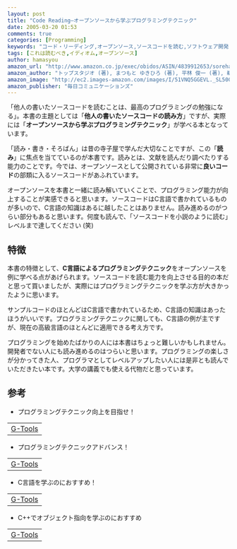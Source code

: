 ```yaml
---
layout: post
title: "Code Reading―オープンソースから学ぶプログラミングテクニック"
date: 2005-03-20 01:53
comments: true
categories: [Programming]
keywords: "コード・リーディング,オープンソース,ソースコードを読む,ソフトウェア開発,プログラミング,テクニック"
tags: [これは読むべき,イディオム,オープンソース]
author: hamasyou
amazon_url: "http://www.amazon.co.jp/exec/obidos/ASIN/4839912653/sorehabooks-22"
amazon_author: "トップスタジオ (著), まつもと ゆきひろ (著), 平林 俊一 (著), 鵜飼 文敏 (著)"
amazon_image: "http://ec2.images-amazon.com/images/I/51VNQ5GGEVL._SL500_AA300_.jpg"
amazon_publisher: "毎日コミュニケーションズ"
---
```


「他人の書いたソースコードを読むことは、最高のプログラミングの勉強になる」。本書の主題としては「<b>他人の書いたソースコードの読み方</b>」ですが、実際には「<b>オープンソースから学ぶプログラミングテクニック</b>」が学べる本となっています。

「読み・書き・そろばん」は昔の寺子屋で学んだ大切なことですが、この「<b>読み</b>」に焦点を当てているのが本書です。読みとは、文献を読んだり調べたりする能力のことです。今では、オープンソースとして公開されている非常に<strong>良いコード</strong>の部類に入るソースコードがあふれています。

オープンソースを本書と一緒に読み解いていくことで、プログラミング能力が向上することが実感できると思います。ソースコードはC言語で書かれているものが多いので、C言語の知識はあるに越したことはありません。読み進めるのがつらい部分もあると思います。何度も読んで、「ソースコードを小説のように読む」レベルまで達してください (笑)


<!-- more -->

 <h2>特徴</h2>

本書の特徴として、<strong>C言語によるプログラミングテクニック</strong>をオープンソースを例に学べる点があげられます。ソースコードを読む能力を向上させる目的の本だと思って買いましたが、実際にはプログラミングテクニックを学ぶ方が大きかったように思います。

サンプルコードのほとんどはC言語で書かれているため、C言語の知識はあったほうがいいです。プログラミングテクニックに関しても、C言語の例が主ですが、現在の高級言語のほとんどに適用できる考え方です。

プログラミングを始めたばかりの人には本書はちょっと難しいかもしれません。開発者でない人にも読み進めるのはつらいと思います。プログラミングの楽しさが分かってきた人、プログラマとしてレベルアップしたい人には是非とも読んでいただきたい本です。大学の講義でも使える代物だと思っています。

<h2>参考</h2>

+ プログラミングテクニック向上を目指せ！
<div class="rakuten"><table width=400 border="0" cellpadding="5"><tr><td colspan="2"><a href="http://www.amazon.co.jp/exec/obidos/ASIN/475614389X/sorehabooks-22/" rel="external nofollow">G-Tools</a></font><br /></td></tr></table></div>

+ プログラミングテクニックアドバンス！
<div class="rakuten"><table width=400 border="0" cellpadding="5"><tr><td colspan="2"><a href="http://www.amazon.co.jp/exec/obidos/ASIN/4756145663/sorehabooks-22/" rel="external nofollow">G-Tools</a></font><br /></td></tr></table></div>

+ C言語を学ぶのにおすすめ！
<div class="rakuten"><table width=400 border="0" cellpadding="5"><tr><td colspan="2"><a href="http://www.amazon.co.jp/exec/obidos/ASIN/4756118089/sorehabooks-22/" rel="external nofollow">G-Tools</a></font><br /></td></tr></table></div>

+ C++でオブジェクト指向を学ぶのにおすすめ
<div class="rakuten"><table width=400 border="0" cellpadding="5"><tr><td colspan="2"><a href="http://www.amazon.co.jp/exec/obidos/ASIN/4881356194/sorehabooks-22/" rel="external nofollow">G-Tools</a></font><br /></td></tr></table></div>




